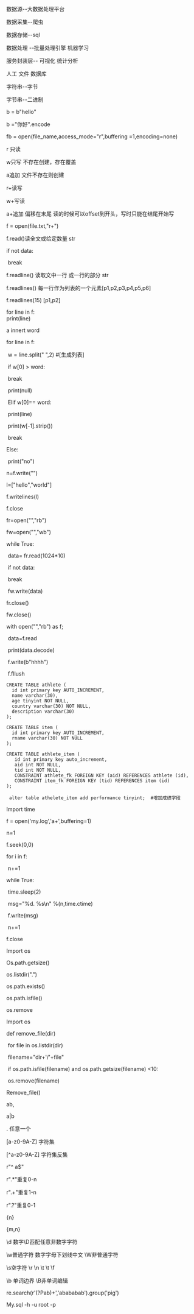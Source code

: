 数据源--大数据处理平台

数据采集--爬虫

数据存储--sql

数据处理 --批量处理引擎 机器学习

服务封装层-- 可视化 统计分析



人工  文件 数据库



字符串--字节

字节串--二进制

b = b"hello"

b ="你好".encode

fb = open(file_name,access_mode="r",buffering =1,encoding=none)



r 只读

w只写  不存在创建，存在覆盖

a追加  文件不存在则创建

r+读写

w+写读

a+追加  偏移在末尾 读的时候可以offset到开头，写时只能在结尾开始写

f = open(file.txt,"r+")

f.read()读全文或给定数量 str

if not data:

​	break

f.readline() 读取文中一行 或一行的部分 str

f.readlines() 每一行作为列表的一个元素[p1,p2,p3,p4,p5,p6]

f.readlines(15) [p1,p2]

for line in f:   
	print(line)

a    innert  word

for line in f:

​	w = line.split(" ",2)   #[生成列表]

​    if w[0] > word:

​		break

​		print(null)

​    Elif w[0]== word:

​		print(line)

​		print(w[-1].strip())

​		break

Else:

​	print("no")

n=f.write("")



l=["hello","world"]

f.writelines(l)

f.close

fr=open("","rb")

fw=open("","wb")



while True:

​	data= fr.read(1024*10)

​	if not data:

​		break

​	fw.write(data)

fr.close()

fw.close()



with open("","rb") as f;

​	data=f.read

​    print(data.decode)

​	f.write(b"hhhh")   

​	f.fllush



```
CREATE TABLE athlete (
  id int primary key AUTO_INCREMENT,
  name varchar(30),
  age tinyint NOT NULL,
  country varchar(30) NOT NULL,
  description varchar(30)
);

CREATE TABLE item (
  id int primary key AUTO_INCREMENT,
  rname varchar(30) NOT NULL
);

CREATE TABLE athlete_item (
   id int primary key auto_increment,
   aid int NOT NULL,
   tid int NOT NULL,
   CONSTRAINT athlete_fk FOREIGN KEY (aid) REFERENCES athlete (id),
   CONSTRAINT item_fk FOREIGN KEY (tid) REFERENCES item (id)
);

 alter table athelete_item add performance tinyint;  #增加成绩字段
```



Import time

f = open('my.log','a+',buffering=1)

n=1

f.seek(0,0)

for i in f:

​	n+=1

while True:

​	time.sleep(2)

​	msg="%d. %s\n" %(n,time.ctime)

​	f.write(msg)

​	n+=1



f.close

Import os

Os.path.getsize()

os.listdir(".")

os.path.exists()

os.path.isfile()

os.remove



Import os

def remove_file(dir)

​	for file in os.listdir(dir)

​		filename="dir+'/'+file"

​		if os.path.isfile(filename) and os.path.getsize(filename) <10:

​			os.remove(filename)

Remove_file()

ab,

 a|b 

. 任意一个

[a-z0-9A-Z] 字符集

[^a-z0-9A-Z] 字符集反集

r"^ a$"

r".*"重复0-n

r".+"重复1-n

r".?"重复0-1

{n}

{m,n}

\d 数字\D匹配任意非数字字符

\w普通字符 数字字母下划线中文  \W非普通字符

\s空字符 \r \n \t  \t  \f

\b 单词边界 \B非单词编辑



re.search(r'(?P<pig>ab)+','abababab').group('pig')  

My.sql -h    -u root -p